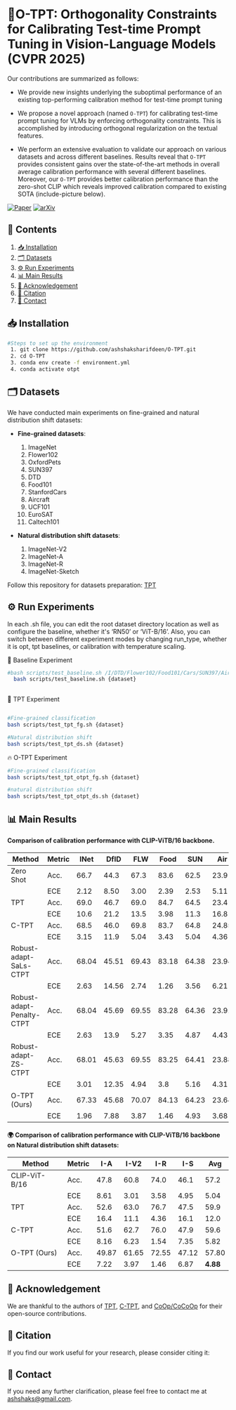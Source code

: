 # 🚀O-TPT: Orthogonality Constraints for Calibrating Test-time Prompt Tuning in Vision-Language Models (CVPR 2025) 

Our contributions are summarized as follows:
  - We provide new insights underlying the suboptimal performance of an existing top-performing calibration method for test-time prompt tuning
  - We propose a novel approach (named `O-TPT`) for calibrating test-time prompt tuning for VLMs by enforcing orthogonality constraints. This is accomplished by introducing orthogonal regularization on the textual features.

  - We perform an extensive evaluation to validate our approach on various datasets and across different baselines. Results reveal that `O-TPT` provides consistent gains over the state-of-the-art methods in overall average calibration performance with several different baselines. Moreover, our `O-TPT` provides better calibration performance than the zero-shot CLIP which reveals improved calibration compared to existing SOTA (include-picture below).

[![Paper](https://img.shields.io/badge/Paper-Published-blue.svg)]()
[![arXiv](https://img.shields.io/badge/arXiv-2305.12345-red.svg)]()


## 📌 Contents

1. [📥 Installation](#installation)  
2. [🗂️ Datasets](#datasets)  
3. [⚙️ Run Experiments](#run-experiments)  
4. [📊 Main Results](#main-results)  
5. [🙏 Acknowledgement](#acknowledgement)  
6. [📖 Citation](#citation)  
7. [📧 Contact](#contact)

## 📥 Installation
```bash
#Steps to set up the environment
 1. git clone https://github.com/ashshaksharifdeen/O-TPT.git
 2. cd O-TPT
 3. conda env create -f environment.yml
 4. conda activate otpt
```

## 🗂️ Datasets
We have conducted main experiments on fine-grained and natural distribution shift datasets:

- **Fine-grained datasets**:  
  1. ImageNet  
  2. Flower102  
  3. OxfordPets  
  4. SUN397  
  5. DTD  
  6. Food101  
  7. StanfordCars  
  8. Aircraft  
  9. UCF101  
  10. EuroSAT  
  11. Caltech101  

- **Natural distribution shift datasets**:  
  1. ImageNet-V2  
  2. ImageNet-A  
  3. ImageNet-R  
  4. ImageNet-Sketch

Follow this repository for datasets preparation: [TPT](https://github.com/azshue/TPT) 

## ⚙️ Run Experiments
In each .sh file, you can edit the root dataset directory location as well as configure the baseline, whether it's ‘RN50’ or ‘ViT-B/16’. Also, you can switch between different experiment modes by changing run_type, whether it is opt, tpt baselines, or calibration with temperature scaling.  

🏁 Baseline Experiment

```bash
#bash scripts/test_baseline.sh /I/DTD/Flower102/Food101/Cars/SUN397/Aircraft/Pets/Caltech101/UCF101/eurosat for fine-grained classification
  bash scripts/test_baseline.sh {dataset}
  
```

🎯 TPT Experiment
```bash

#Fine-grained classification
bash scripts/test_tpt_fg.sh {dataset}

#Natural distribution shift
bash scripts/test_tpt_ds.sh {dataset}

```

🔥 O-TPT Experiment

```bash
#Fine-grained classification
bash scripts/test_tpt_otpt_fg.sh {dataset}

#natural distribution shift
bash scripts/test_tpt_otpt_ds.sh {dataset}

```

## 📊 Main Results
#### Comparison of calibration performance with CLIP-ViTB/16 backbone.

| Method                          | Metric  | INet  | DfID  | FLW   | Food  | SUN   | Air   | Pets  | Calt  | UCF   | SAT   | Car   | Avg   |
|---------------------------------|---------|-------|-------|-------|-------|-------|-------|-------|-------|-------|-------|-------|-------|
| Zero Shot                       | Acc.    | 66.7  | 44.3  | 67.3  | 83.6  | 62.5  | 23.9  | 88.0  | 92.9  | 65.0  | 41.3  | 65.3  | 63.7  |
|                                 | ECE     | 2.12  | 8.50  | 3.00  | 2.39  | 2.53  | 5.11  | 4.37   | 5.50  | 3.59  | 13.89  | 4.25 | 4.43  |
| TPT                             | Acc.    | 69.0  | 46.7  | 69.0  | 84.7  | 64.5  | 23.4  | 87.1  | 93.8  | 67.3  | 42.4  | 66.3  | 65.0  |
|                                 | ECE     | 10.6  | 21.2  | 13.5  | 3.98  | 11.3  | 16.8  | 5.77  | 4.51  | 2.54  | 13.2  | 5.16  | 11.6  |
| C-TPT                           | Acc.    | 68.5  | 46.0  | 69.8  | 83.7  | 64.8  | 24.85 | 88.2  | 93.63  | 65.7  | 43.2  | 65.8 | 64.57 |
|                                 | ECE     | 3.15  | 11.9  | 5.04  | 3.43   | 5.04  | 4.36  | 1.9  | 4.24  | 2.54  | 13.2   | 1.59  | 5.13  |
| Robust-adapt-SaLs-CTPT          | Acc.    | 68.04 | 45.51 | 69.43 | 83.18 | 64.38 | 23.94 | 88.12 | 93.63  | 65.32 | 43.05 | 65.48 | 64.55 |
|                                 | ECE     | 2.63  | 14.56 | 2.74  | 1.26  | 3.56  | 6.21  | 3.16  | 3.78  | 6.96  | 14.92  | 2.82  | 5.69  |
| Robust-adapt-Penalty-CTPT       | Acc.    | 68.04 | 45.69 | 69.55 | 83.28 | 64.36 | 23.91 | 87.95 | 93.47  | 65.32 | 44.06 | 65.53 | 64.65 |
|                                 | ECE     | 2.63  | 13.9 | 5.27  | 3.35  | 4.87  | 4.43  | 1.63  | 4.56  | 2.29  | 7.08  | 1.25  | 4.66  |
| Robust-adapt-ZS-CTPT            | Acc.    | 68.01 | 45.63 | 69.55 | 83.25 | 64.41 | 23.88 | 88.03 | 93.31 | 65.24 | 42.64 | 65.45 | 64.51 |
|                                 | ECE     | 3.01  | 12.35 | 4.94  | 3.8   | 5.16  | 4.31  | 2.06  | 4.34  | 2.17  | 12.23  | 1.7   | 5.09  |
| O-TPT (Ours)                    | Acc.    | 67.33 | 45.68 | 70.07 | 84.13 | 64.23 | 23.64 | 87.95 | 93.95 | 64.16 | 42.84 | 64.53 | **64.41** |
|                                 | ECE     | 1.96  | 7.88  | 3.87  | 1.46  | 4.93  | 3.68  | 1.9   | 3.8  | 2.34 | 12.98  | 1.78 |**4.21** |

#### 🌍 Comparison of calibration performance with CLIP-ViTB/16 backbone on Natural distribution shift datasets:

| Method              | Metric | I-A  | I-V2  | I-R  | I-S  | Avg  |
|---------------------|--------|------|------|------|------|------|
| CLIP-ViT-B/16      | Acc.   | 47.8 | 60.8 | 74.0 | 46.1 | 57.2 |
|                     | ECE    | 8.61 | 3.01 | 3.58 | 4.95 | 5.04 |
| TPT                | Acc.   | 52.6 | 63.0 | 76.7 | 47.5 | 59.9 |
|                     | ECE    | 16.4 | 11.1 | 4.36 | 16.1 | 12.0 |
| C-TPT              | Acc.   | 51.6 | 62.7 | 76.0 | 47.9 | 59.6 |
|                     | ECE    | 8.16 | 6.23 | 1.54 | 7.35 | 5.82 |
| O-TPT (Ours)       | Acc.   | 49.87 | 61.65 | 72.55 | 47.12 | 57.80 |
|                     | ECE    | 7.22 | 3.97 | 1.46 | 6.87 | **4.88** |

## 🙏 Acknowledgement
We are thankful to the authors of [TPT](https://github.com/azshue/TPT), [C-TPT](https://github.com/hee-suk-yoon/C-TPT?tab=readme-ov-file), and [CoOp/CoCoOp](https://github.com/KaiyangZhou/CoOp) for their open-source contributions.

##  📖 Citation
If you find our work useful for your research, please consider citing it:

## 📧 Contact
If you need any further clarification, please feel free to contact me at [ashshaks@gmail.com](mailto:ashshaks@gmail.com).

